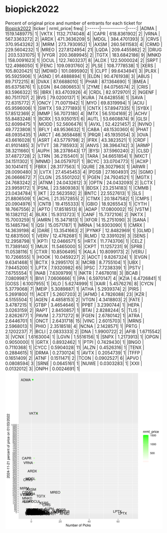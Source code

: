 # biopick2022
Percent of original price and number of entrants for each ticket for [Biopick2022](https://twitter.com/hashtag/Biopick2022)
|ticker |   nrml_price| freq|
|:------|------------:|----:|
|ADMA   | 1519.1489775|    1|
|VKTX   | 1132.7174048|    4|
|CAPR   |  618.8361902|    2|
|VRNA   |  567.3363272|    2|
|ARDX   |  471.3636209|    5|
|MDGL   |  384.4701393|    3|
|CRVS   |  370.9543262|    3|
|MIRM   |  273.7930952|    1|
|AXSM   |  260.5611583|    4|
|CRMD   |  229.5604232|    1|
|MREO   |  227.8124954|   21|
|LQDA   |  209.4455862|    2|
|DRUG   |  203.5331075|    1|
|VYGR   |  200.3689945|    2|
|TGTX   |  183.6842186|    9|
|MNKD   |  158.0091623|    1|
|OCUL   |  122.7403237|    8|
|ALDX   |  122.5000024|    2|
|SRPT   |  122.4986050|    1|
|FENC   |  109.0931760|    2|
|PLSE   |  108.7778538|    1|
|XERS   |  105.8020421|   12|
|MDWD   |  101.0895902|    1|
|CLPT   |   99.6434941|    3|
|PLRX   |   95.5925906|    1|
|ASND   |   91.4888894|    1|
|ELDN   |   90.4761938|    3|
|ABUS   |   89.7172215|    8|
|DVAX   |   87.6688010|    1|
|PHAR   |   87.1364690|    1|
|BMEA   |   85.6375876|    1|
|LEGN   |   84.0806653|    1|
|ZYME   |   84.0756574|    2|
|CRIS   |   83.5966322|   15|
|IBRX   |   83.4703926|    4|
|CRDL   |   82.9729701|    2|
|NGENF  |   80.7511707|    2|
|BVS    |   79.0200137|    1|
|KURA   |   74.6428558|    1|
|SAVA   |   72.6315772|    7|
|ONCY   |   71.0071942|    1|
|MYO    |   69.8319994|    1|
|ACIU   |   65.9596006|    1|
|SWTX   |   59.2771893|    1|
|CNTX   |   57.8947335|    1|
|SYBX   |   57.8512369|    2|
|IMMP   |   56.7073180|    4|
|IMTX   |   56.5104169|    2|
|ACHV   |   55.8483248|    1|
|BCRX   |   53.9350151|    6|
|AUTL   |   53.6608874|    9|
|GLSI   |   52.6099475|    1|
|MODD   |   52.5606476|    1|
|AVXL   |   52.4221457|    2|
|NVNO   |   49.7723808|    1|
|BFLY   |   48.9536632|    1|
|CABA   |   48.1530360|    6|
|PHAT   |   48.0935435|    1|
|ARCT   |   46.3658488|    1|
|PRQR   |   45.1935054|    3|
|IOVA   |   43.6616028|    1|
|ASRT   |   43.5779798|    2|
|IFRX   |   43.3823521|    1|
|CRDF   |   41.9101485|    3|
|VTVT   |   38.7185933|    3|
|ANVS   |   38.3964742|    3|
|ARMP   |   38.3211660|    1|
|AUPH   |   38.2378643|   17|
|BYSI   |   37.5960240|    2|
|CLSD   |   37.4872728|    2|
|LTRN   |   36.2155401|    3|
|TARA   |   34.6651854|    1|
|MXCT   |   34.1511302|    1|
|MNMD   |   34.0579707|    1|
|BCYC   |   33.0704773|    1|
|ACXP   |   30.1041411|    1|
|FBRX   |   28.3177563|    1|
|QURE   |   28.3027963|    1|
|ARWR   |   28.0090480|    3|
|LVTX   |   27.4545453|    4|
|PDSB   |   27.1604931|   25|
|SGMO   |   26.0666672|    7|
|CLGN   |   25.5501202|    1|
|PGEN   |   24.7924521|    1|
|MGTX   |   24.7683242|    2|
|ATNM   |   24.0432612|    3|
|OPTN   |   24.0432093|    2|
|LCTX   |   23.9959172|    1|
|PSNL   |   23.5809383|    1|
|BDSX   |   23.2514183|    1|
|CMMB   |   23.0434784|    1|
|IKT    |   22.5623592|    2|
|BNTC   |   22.5527613|    1|
|SLS    |   21.8806509|    1|
|ACHL   |   21.3572855|    2|
|CTMX   |   20.1847582|    1|
|CMPS   |   20.0904976|    1|
|CNTB   |   19.4155333|    1|
|GBIO   |   18.9265543|    1|
|CYTH   |   18.7667556|    2|
|APTO   |   17.8518513|    8|
|ADAP   |   17.0800002|   15|
|VSTM   |   16.1382112|    4|
|BLRX   |   15.9313723|    1|
|CANF   |   15.7372106|    2|
|NKTX   |   15.7003259|    1|
|AMRN   |   15.3471813|    1|
|XFOR   |   15.2751090|    3|
|SANA   |   15.1485794|    1|
|QSI    |   15.0571787|    1|
|MRNA   |   14.9303090|    1|
|CMRX   |   14.3639198|    4|
|DARE   |   13.3541663|    2|
|PYNKF  |   12.8482969|    1|
|GLMD   |   12.6831500|    1|
|VERV   |   12.4762681|    1|
|RLMD   |   12.3391029|    3|
|SENS   |   12.2958798|    1|
|KPTI   |   12.0466571|    5|
|HRTX   |   11.7743706|    1|
|CELZ   |   11.7389140|    1|
|IMUX   |   11.5465000|    5|
|CKPT   |   11.1257231|    9|
|SPRB   |   11.0538116|    1|
|CTXR   |   10.8506495|    1|
|KALA   |   10.8099173|    2|
|VERU   |   10.7266555|    1|
|HOOK   |   10.0459227|    2|
|ADCT   |    9.8267324|    1|
|EVGN   |    9.6341468|    1|
|BCTX   |    9.2995170|    3|
|MCRB   |    8.7755104|    1|
|UBX    |    7.9445200|    1|
|LPTX   |    7.9320982|   65|
|IPSC   |    7.7238339|    1|
|PSTV   |    7.6755554|    1|
|INAB   |    7.6309799|    1|
|NKTR   |    7.4678018|    3|
|BCAB   |    7.0809987|    1|
|BIVI   |    7.0606666|    1|
|IPA    |    6.5970147|    4|
|KZIA   |    6.4726841|    1|
|GOSS   |    6.1007955|    1|
|XLO    |    5.6274999|    1|
|XAIR   |    5.4576276|    8|
|CYCN   |    5.3779068|    7|
|MEIP   |    5.3089887|    1|
|ATHA   |    5.2939374|    2|
|PIRS   |    5.2691800|   11|
|ACET   |    5.2607203|    2|
|AFMD   |    4.7826088|   23|
|KZR    |    4.5155504|    1|
|AGEN   |    4.4858153|    2|
|VTGN   |    4.3418803|    2|
|FATE   |    3.4787215|    1|
|GTBP   |    3.4654646|    1|
|PPBT   |    3.2390744|    1|
|HEPA   |    3.0263159|    2|
|RAPT   |    2.8450857|    1|
|BTAI   |    2.8288244|    5|
|TLIS   |    2.8262677|    1|
|PAVM   |    2.7371272|    9|
|FGEN   |    2.6780142|    1|
|ATRA   |    2.6446701|    1|
|ONCT   |    2.6431718|   15|
|VINC   |    2.6015703|    1|
|MRNS   |    2.5968013|    1|
|PHIO   |    2.3518518|    4|
|NCNA   |    2.1428571|    1|
|PRTG   |    2.1202237|    7|
|BCLI   |    2.0833333|    2|
|DNA    |    1.9900722|    2|
|AFIB   |    1.6715542|    3|
|VCNX   |    1.6163004|    1|
|LGVN   |    1.5516156|    1|
|SNPX   |    1.2173913|    1|
|OPGN   |    0.9050000|    1|
|GRTX   |    0.8932462|    1|
|PTPI   |    0.7429430|    1|
|BNGO   |    0.7110368|    1|
|CYCC   |    0.5904028|   11|
|ALZN   |    0.4526316|    1|
|TENX   |    0.2884615|    1|
|DRMA   |    0.2730124|    1|
|AVTX   |    0.2054739|    1|
|TFFP   |    0.1651409|    2|
|ATNF   |    0.1511471|    2|
|TCON   |    0.0902527|    6|
|APVO   |    0.0808594|    3|
|SRNE   |    0.0645161|    1|
|NUWE   |    0.0303283|    1|
|XXII   |    0.0132012|    3|
|ONPH   |    0.0024691|    1|
![retvspicks](biopicks.png?raw=true)
